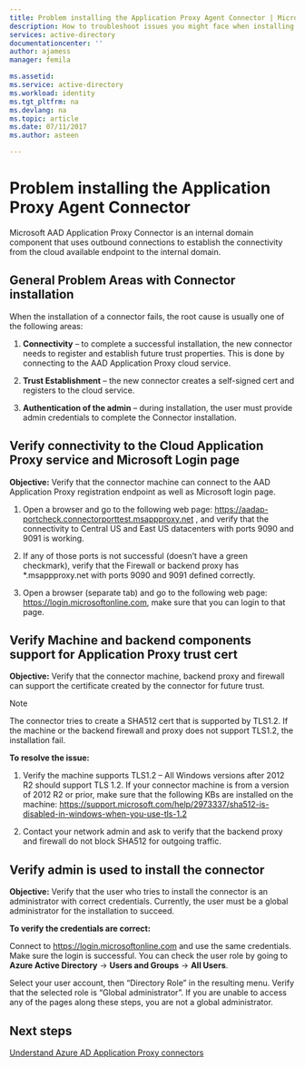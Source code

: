 ```yaml
---
title: Problem installing the Application Proxy Agent Connector | Microsoft Docs
description: How to troubleshoot issues you might face when installing the Application Proxy Agent Connector 
services: active-directory
documentationcenter: ''
author: ajamess
manager: femila

ms.assetid: 
ms.service: active-directory
ms.workload: identity
ms.tgt_pltfrm: na
ms.devlang: na
ms.topic: article
ms.date: 07/11/2017
ms.author: asteen

---
```


# Problem installing the Application Proxy Agent Connector

Microsoft AAD Application Proxy Connector is an internal domain component that uses outbound connections to establish the connectivity from the cloud available endpoint to the internal domain.

## General Problem Areas with Connector installation

When the installation of a connector fails, the root cause is usually one of the following areas:

1.  **Connectivity** – to complete a successful installation, the new connector needs to register and establish future trust properties. This is done by connecting to the AAD Application Proxy cloud service.

2.  **Trust Establishment** – the new connector creates a self-signed cert and registers to the cloud service.

3.  **Authentication of the admin** – during installation, the user must provide admin credentials to complete the Connector installation.

## Verify connectivity to the Cloud Application Proxy service and Microsoft Login page

**Objective:** Verify that the connector machine can connect to the AAD Application Proxy registration endpoint as well as Microsoft login page.

1.  Open a browser and go to the following web page: <https://aadap-portcheck.connectorporttest.msappproxy.net> , and verify that the connectivity to Central US and East US datacenters with ports 9090 and 9091 is working.

2.  If any of those ports is not successful (doesn’t have a green checkmark), verify that the Firewall or backend proxy has \*.msappproxy.net with ports 9090 and 9091 defined correctly.

3.  Open a browser (separate tab) and go to the following web page: <https://login.microsoftonline.com>, make sure that you can login to that page.

## Verify Machine and backend components support for Application Proxy trust cert

**Objective:** Verify that the connector machine, backend proxy and firewall can support the certificate created by the connector for future trust.

>[!NOTE]
>The connector tries to create a SHA512 cert that is supported by TLS1.2. If the machine or the backend firewall and proxy does not support TLS1.2, the installation fail.
>
>

**To resolve the issue:**

1.  Verify the machine supports TLS1.2 – All Windows versions after 2012 R2 should support TLS 1.2. If your connector machine is from a version of 2012 R2 or prior, make sure that the following KBs are installed on the machine: <https://support.microsoft.com/help/2973337/sha512-is-disabled-in-windows-when-you-use-tls-1.2>

2.  Contact your network admin and ask to verify that the backend proxy and firewall do not block SHA512 for outgoing traffic.

## Verify admin is used to install the connector

**Objective:** Verify that the user who tries to install the connector is an administrator with correct credentials. Currently, the user must be a global administrator for the installation to succeed.

**To verify the credentials are correct:**

Connect to <https://login.microsoftonline.com> and use the same credentials. Make sure the login is successful. You can check the user role by going to **Azure Active Directory** -&gt; **Users and Groups** -&gt; **All Users**. 

Select your user account, then “Directory Role” in the resulting menu. Verify that the selected role is “Global administrator”. If you are unable to access any of the pages along these steps, you are not a global administrator.

## Next steps
[Understand Azure AD Application Proxy connectors](application-proxy-understand-connectors.md)
